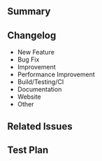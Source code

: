 ## Summary

## Changelog

- New Feature
- Bug Fix
- Improvement
- Performance Improvement
- Build/Testing/CI
- Documentation
- Website
- Other

## Related Issues
<!--
fixes #issue
-->

## Test Plan

<!--
Unit Tests/Stateless Tests
-->
